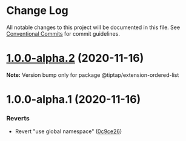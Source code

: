 # Change Log

All notable changes to this project will be documented in this file.
See [Conventional Commits](https://conventionalcommits.org) for commit guidelines.

# [1.0.0-alpha.2](https://github.com/ueberdosis/tiptap-next/compare/@tiptap/extension-ordered-list@1.0.0-alpha.1...@tiptap/extension-ordered-list@1.0.0-alpha.2) (2020-11-16)

**Note:** Version bump only for package @tiptap/extension-ordered-list





# 1.0.0-alpha.1 (2020-11-16)


### Reverts

* Revert "use global namespace" ([0c9ce26](https://github.com/ueberdosis/tiptap-next/commit/0c9ce26c02c07d88a757c01b0a9d7f9e2b0b7502))
